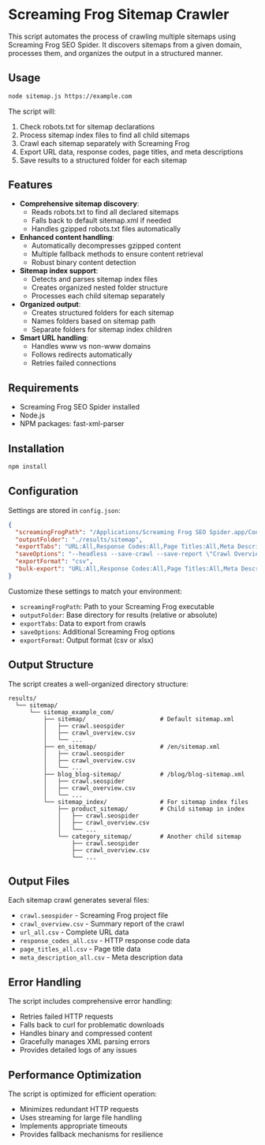 # Screaming Frog Sitemap Crawler

This script automates the process of crawling multiple sitemaps using Screaming Frog SEO Spider. It discovers sitemaps from a given domain, processes them, and organizes the output in a structured manner.

## Usage

```bash
node sitemap.js https://example.com
```

The script will:

1. Check robots.txt for sitemap declarations
2. Process sitemap index files to find all child sitemaps
3. Crawl each sitemap separately with Screaming Frog
4. Export URL data, response codes, page titles, and meta descriptions
5. Save results to a structured folder for each sitemap

## Features

- **Comprehensive sitemap discovery**:
  - Reads robots.txt to find all declared sitemaps
  - Falls back to default sitemap.xml if needed
  - Handles gzipped robots.txt files automatically
- **Enhanced content handling**:
  - Automatically decompresses gzipped content
  - Multiple fallback methods to ensure content retrieval
  - Robust binary content detection
- **Sitemap index support**:
  - Detects and parses sitemap index files
  - Creates organized nested folder structure
  - Processes each child sitemap separately
- **Organized output**:
  - Creates structured folders for each sitemap
  - Names folders based on sitemap path
  - Separate folders for sitemap index children
- **Smart URL handling**:
  - Handles www vs non-www domains
  - Follows redirects automatically
  - Retries failed connections

## Requirements

- Screaming Frog SEO Spider installed
- Node.js
- NPM packages: fast-xml-parser

## Installation

```bash
npm install
```

## Configuration

Settings are stored in `config.json`:

```json
{
  "screamingFrogPath": "/Applications/Screaming Frog SEO Spider.app/Contents/MacOS/ScreamingFrogSEOSpiderLauncher",
  "outputFolder": "./results/sitemap",
  "exportTabs": "URL:All,Response Codes:All,Page Titles:All,Meta Description:All",
  "saveOptions": "--headless --save-crawl --save-report \"Crawl Overview\"",
  "exportFormat": "csv",
  "bulk-export": "URL:All,Response Codes:All,Page Titles:All,Meta Description:All,Links:All Inlinks,Links:All Outlinks,Sitemaps:URLs in Sitemap"
}
```

Customize these settings to match your environment:

- `screamingFrogPath`: Path to your Screaming Frog executable
- `outputFolder`: Base directory for results (relative or absolute)
- `exportTabs`: Data to export from crawls
- `saveOptions`: Additional Screaming Frog options
- `exportFormat`: Output format (csv or xlsx)

## Output Structure

The script creates a well-organized directory structure:

```
results/
  └── sitemap/
      └── sitemap_example_com/
          ├── sitemap/                     # Default sitemap.xml
          │   ├── crawl.seospider
          │   ├── crawl_overview.csv
          │   └── ...
          ├── en_sitemap/                  # /en/sitemap.xml
          │   ├── crawl.seospider
          │   ├── crawl_overview.csv
          │   └── ...
          ├── blog_blog-sitemap/           # /blog/blog-sitemap.xml
          │   ├── crawl.seospider
          │   ├── crawl_overview.csv
          │   └── ...
          └── sitemap_index/               # For sitemap index files
              ├── product_sitemap/         # Child sitemap in index
              │   ├── crawl.seospider
              │   ├── crawl_overview.csv
              │   └── ...
              └── category_sitemap/        # Another child sitemap
                  ├── crawl.seospider
                  ├── crawl_overview.csv
                  └── ...
```

## Output Files

Each sitemap crawl generates several files:

- `crawl.seospider` - Screaming Frog project file
- `crawl_overview.csv` - Summary report of the crawl
- `url_all.csv` - Complete URL data
- `response_codes_all.csv` - HTTP response code data
- `page_titles_all.csv` - Page title data
- `meta_description_all.csv` - Meta description data

## Error Handling

The script includes comprehensive error handling:

- Retries failed HTTP requests
- Falls back to curl for problematic downloads
- Handles binary and compressed content
- Gracefully manages XML parsing errors
- Provides detailed logs of any issues

## Performance Optimization

The script is optimized for efficient operation:

- Minimizes redundant HTTP requests
- Uses streaming for large file handling
- Implements appropriate timeouts
- Provides fallback mechanisms for resilience
